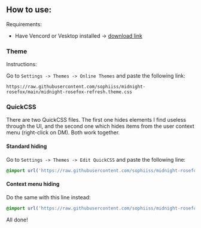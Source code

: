 ## How to use:

Requirements:
- Have Vencord or Vesktop installed -> [download link](https://vencord.dev/download/)

### Theme

Instructions:

Go to `Settings -> Themes -> Online Themes` and paste the following link:
```
https://raw.githubusercontent.com/sophiiss/midnight-rosefox/main/midnight-rosefox-refresh.theme.css
```

### QuickCSS
There are two QuickCSS files. The first one hides elements I find useless through the UI, and the second one which hides items from the user context menu (right-click on DM).
Both work together.

#### Standard hiding
Go to `Settings -> Themes -> Edit QuickCSS` and paste the following line:
```css
@import url('https://raw.githubusercontent.com/sophiiss/midnight-rosefox/main/quick.css');
```

#### Context menu hiding
Do the same with this line instead:
```css
@import url('https://raw.githubusercontent.com/sophiiss/midnight-rosefox/main/quick-context-menu.css');
```

All done!
